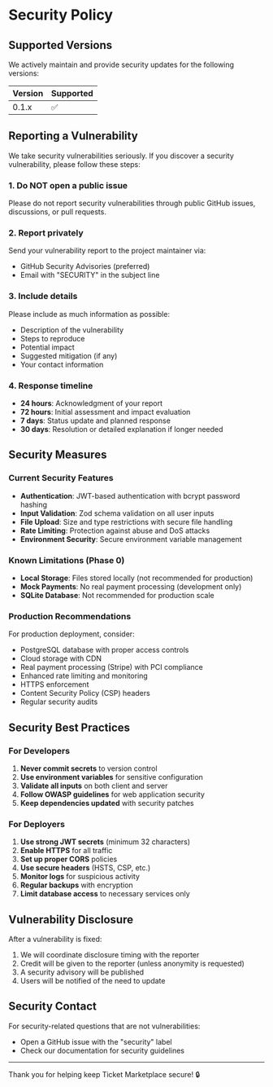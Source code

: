 # Security Policy

## Supported Versions

We actively maintain and provide security updates for the following versions:

| Version | Supported          |
| ------- | ------------------ |
| 0.1.x   | :white_check_mark: |

## Reporting a Vulnerability

We take security vulnerabilities seriously. If you discover a security vulnerability, please follow these steps:

### 1. Do NOT open a public issue

Please do not report security vulnerabilities through public GitHub issues, discussions, or pull requests.

### 2. Report privately

Send your vulnerability report to the project maintainer via:
- GitHub Security Advisories (preferred)
- Email with "SECURITY" in the subject line

### 3. Include details

Please include as much information as possible:
- Description of the vulnerability
- Steps to reproduce
- Potential impact
- Suggested mitigation (if any)
- Your contact information

### 4. Response timeline

- **24 hours**: Acknowledgment of your report
- **72 hours**: Initial assessment and impact evaluation
- **7 days**: Status update and planned response
- **30 days**: Resolution or detailed explanation if longer needed

## Security Measures

### Current Security Features

- **Authentication**: JWT-based authentication with bcrypt password hashing
- **Input Validation**: Zod schema validation on all user inputs
- **File Upload**: Size and type restrictions with secure file handling
- **Rate Limiting**: Protection against abuse and DoS attacks
- **Environment Security**: Secure environment variable management

### Known Limitations (Phase 0)

- **Local Storage**: Files stored locally (not recommended for production)
- **Mock Payments**: No real payment processing (development only)
- **SQLite Database**: Not recommended for production scale

### Production Recommendations

For production deployment, consider:
- PostgreSQL database with proper access controls
- Cloud storage with CDN
- Real payment processing (Stripe) with PCI compliance
- Enhanced rate limiting and monitoring
- HTTPS enforcement
- Content Security Policy (CSP) headers
- Regular security audits

## Security Best Practices

### For Developers

1. **Never commit secrets** to version control
2. **Use environment variables** for sensitive configuration
3. **Validate all inputs** on both client and server
4. **Follow OWASP guidelines** for web application security
5. **Keep dependencies updated** with security patches

### For Deployers

1. **Use strong JWT secrets** (minimum 32 characters)
2. **Enable HTTPS** for all traffic
3. **Set up proper CORS** policies
4. **Use secure headers** (HSTS, CSP, etc.)
5. **Monitor logs** for suspicious activity
6. **Regular backups** with encryption
7. **Limit database access** to necessary services only

## Vulnerability Disclosure

After a vulnerability is fixed:
1. We will coordinate disclosure timing with the reporter
2. Credit will be given to the reporter (unless anonymity is requested)
3. A security advisory will be published
4. Users will be notified of the need to update

## Security Contact

For security-related questions that are not vulnerabilities:
- Open a GitHub issue with the "security" label
- Check our documentation for security guidelines

---

Thank you for helping keep Ticket Marketplace secure! 🔒